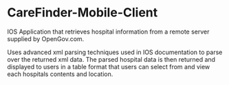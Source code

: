 # CareFinder-Mobile-Client
IOS Application that retrieves hospital information from a remote server supplied by OpenGov.com.

Uses advanced xml parsing techniques used in IOS documentation to parse over the returned xml data. The parsed hospital data is then returned and displayed to users in a table format that users can select from and view each hospitals contents and location.
